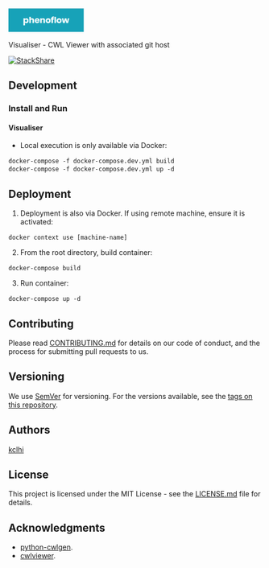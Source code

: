 <img src="logo.png" alt="phenoflow" width="150">

Visualiser - CWL Viewer with associated git host

[![StackShare](http://img.shields.io/badge/tech-stack-0690fa.svg?style=flat)](https://stackshare.io/martinchapman/phenoflow)

## Development

### Install and Run

#### Visualiser

- Local execution is only available via Docker:

```
docker-compose -f docker-compose.dev.yml build
docker-compose -f docker-compose.dev.yml up -d
```

## Deployment

1. Deployment is also via Docker. If using remote machine, ensure it is activated:

```
docker context use [machine-name]
```

2. From the root directory, build container:

```
docker-compose build
```

3. Run container:

```
docker-compose up -d
```

## Contributing

Please read [CONTRIBUTING.md](CONTRIBUTING.md) for details on our code of conduct, and the process for submitting pull requests to us.

## Versioning

We use [SemVer](http://semver.org/) for versioning. For the versions available, see the [tags on this repository](https://github.com/martinchapman/nokia-health/tags).

## Authors

[kclhi](https://kclhi.org)

## License

This project is licensed under the MIT License - see the [LICENSE.md](LICENSE.md) file for details.

## Acknowledgments

* [python-cwlgen](https://github.com/kclhi/python-cwlgen).
* [cwlviewer](https://github.com/kclhi/cwlviewer).
